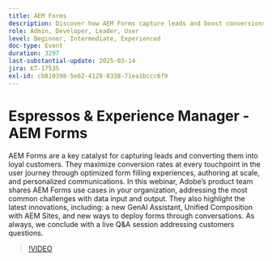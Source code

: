 ```yaml
---
title: AEM Forms
description: Discover how AEM Forms capture leads and boost conversions with optimized form filling, scalable authoring, and personalized communications. Learn about the latest innovations, including GenAI Assistant and Unified Composition with AEM Sites. Join the webinar for use cases, solutions to data challenges, and a live Q&A session.
role: Admin, Developer, Leader, User
level: Beginner, Intermediate, Experienced
doc-type: Event
duration: 3297
last-substantial-update: 2025-03-14
jira: KT-17535
exl-id: cb810398-5e62-4128-8338-71ea1bccc6f9
---
```

# Espressos & Experience Manager - AEM Forms

AEM Forms are a key catalyst for capturing leads and converting them into loyal customers. They maximize conversion rates at every touchpoint in the user journey through optimized form filling experiences, authoring at scale, and personalized communications. In this webinar, Adobe’s product team shares AEM Forms use cases in your organization, addressing the most common challenges with data input and output. They also highlight the latest innovations, including: a new GenAI Assistant, Unified Composition with AEM Sites, and new ways to deploy forms through conversations. As always, we conclude with a live Q&A session addressing customers questions.

>[!VIDEO](https://video.tv.adobe.com/v/3451636/?learn=on&enablevpops)
